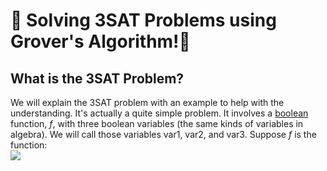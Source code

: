 🦈 Solving 3SAT Problems using Grover's Algorithm!🦈
=====================================================
What is the 3SAT Problem?
-------------------------
We will explain the 3SAT problem with an example to help with the understanding.
It's actually a quite simple problem.
It involves a [boolean](https://en.wikipedia.org/wiki/Boolean) function, *f*, with three boolean variables (the same kinds of variables in algebra).
We will call those variables var1, var2, and var3.
Suppose *f* is the function:  
<img src="https://render.githubusercontent.com/render/math?math=\color{white}f(v1, v2, v3)=(\neg v1 \lor \neg v2 \lor \neg v3) \land (v1 \lor v2 \lor v3) \land (\neg v1 \lor v2 \lor v3) \land (v1 \lor \neg v2 \lor v3) \land (v1 \lor v2 \lor \neg v3)">
